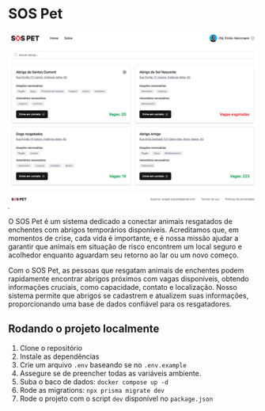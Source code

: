 # SOS Pet

![Banner with a white dog in the mud](./docs/images/banner.png)

O SOS Pet é um sistema dedicado a conectar animais resgatados de enchentes com abrigos temporários disponíveis. Acreditamos que, em momentos de crise, cada vida é importante, e é nossa missão ajudar a garantir que animais em situação de risco encontrem um local seguro e acolhedor enquanto aguardam seu retorno ao lar ou um novo começo.

Com o SOS Pet, as pessoas que resgatam animais de enchentes podem rapidamente encontrar abrigos próximos com vagas disponíveis, obtendo informações cruciais, como capacidade, contato e localização. Nosso sistema permite que abrigos se cadastrem e atualizem suas informações, proporcionando uma base de dados confiável para os resgatadores.

## Rodando o projeto localmente

1. Clone o repositório
1. Instale as dependências
1. Crie um arquivo `.env` baseando se no `.env.example`
1. Assegure se de preencher todas as variáveis ambiente.
1. Suba o baco de dados: `docker compose up -d`
1. Rode as migrations: `npx prisma migrate dev`
1. Rode o projeto com o script `dev` disponível no `package.json`
